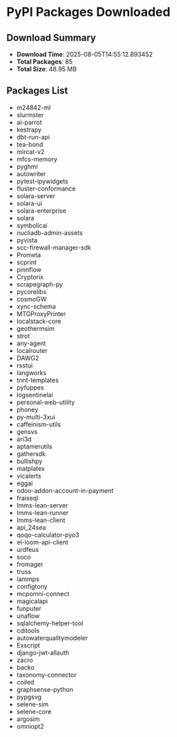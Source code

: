 # PyPI Packages Downloaded

## Download Summary
- **Download Time**: 2025-08-05T14:55:12.893452
- **Total Packages**: 85
- **Total Size**: 48.95 MB

## Packages List
- m24842-ml
- slurmster
- ai-parrot
- kestrapy
- dbt-run-api
- tea-bond
- mircat-v2
- mfcs-memory
- pyghmi
- autowriter
- pytest-ipywidgets
- fluster-conformance
- solara-server
- solara-ui
- solara-enterprise
- solara
- symbolicai
- nucliadb-admin-assets
- pyvista
- scc-firewall-manager-sdk
- Prometa
- scprint
- pinnflow
- Cryptorix
- scrapegraph-py
- pycorelibs
- cosmoGW
- xync-schema
- MTGProxyPrinter
- localstack-core
- geothermsim
- strot
- any-agent
- localrouter
- DAWG2
- rsstui
- langworks
- tnnt-templates
- pyfuppes
- logsentinelai
- personal-web-utility
- phoney
- py-multi-3xui
- caffeinism-utils
- gensvs
- ari3d
- aptamerutils
- gathersdk
- bullishpy
- matplatex
- vicalerts
- eggai
- odoo-addon-account-in-payment
- fraiseql
- lmms-lean-server
- lmms-lean-runner
- lmms-lean-client
- api_24sea
- qoqo-calculator-pyo3
- el-loom-api-client
- urdfeus
- soco
- fromager
- truss
- lammps
- configtony
- mcpomni-connect
- magicalapi
- funputer
- unaflow
- sqlalchemy-helper-tool
- cditools
- autowaterqualitymodeler
- Exscript
- django-jwt-allauth
- zacro
- backo
- taxonomy-connector
- coiled
- graphsense-python
- pypgsvg
- selene-sim
- selene-core
- argosim
- omniopt2
